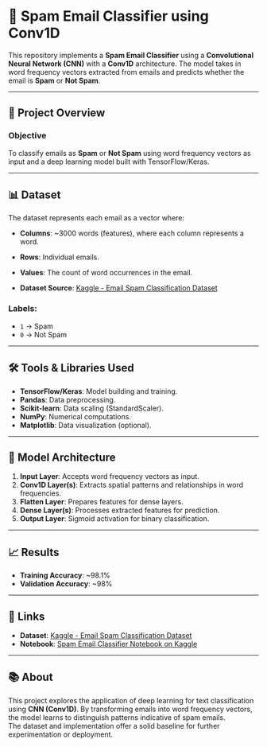 # 🚀 Spam Email Classifier using Conv1D

This repository implements a **Spam Email Classifier** using a **Convolutional Neural Network (CNN)** with a **Conv1D** architecture. The model takes in word frequency vectors extracted from emails and predicts whether the email is **Spam** or **Not Spam**.

---

## 📄 **Project Overview**

### **Objective**
To classify emails as **Spam** or **Not Spam** using word frequency vectors as input and a deep learning model built with TensorFlow/Keras.

---

## 📊 **Dataset**

The dataset represents each email as a vector where:
- **Columns**: ~3000 words (features), where each column represents a word.
- **Rows**: Individual emails.
- **Values**: The count of word occurrences in the email.

- **Dataset Source**: [Kaggle - Email Spam Classification Dataset](https://www.kaggle.com/datasets/balaka18/email-spam-classification-dataset-csv)

### **Labels**:
- `1` → Spam  
- `0` → Not Spam  

---

## 🛠️ **Tools & Libraries Used**
- **TensorFlow/Keras**: Model building and training.
- **Pandas**: Data preprocessing.
- **Scikit-learn**: Data scaling (StandardScaler).
- **NumPy**: Numerical computations.
- **Matplotlib**: Data visualization (optional).

---

## 🧩 **Model Architecture**

1. **Input Layer**: Accepts word frequency vectors as input.
2. **Conv1D Layer(s)**: Extracts spatial patterns and relationships in word frequencies.
3. **Flatten Layer**: Prepares features for dense layers.
4. **Dense Layer(s)**: Processes extracted features for prediction.
5. **Output Layer**: Sigmoid activation for binary classification.

---

## 📈 **Results**
- **Training Accuracy**: ~98.1%
- **Validation Accuracy**: ~98%  

---

## 📎 **Links**
- **Dataset**: [Kaggle - Email Spam Classification Dataset](https://www.kaggle.com/datasets/balaka18/email-spam-classification-dataset-csv)
- **Notebook**: [Spam Email Classifier Notebook on Kaggle](https://www.kaggle.com/code/mahmoudalrefaey/spamemails-classifier-conv1d)

---

## 📚 **About**
This project explores the application of deep learning for text classification using **CNN (Conv1D)**. By transforming emails into word frequency vectors, the model learns to distinguish patterns indicative of spam emails.  
The dataset and implementation offer a solid baseline for further experimentation or deployment.  
